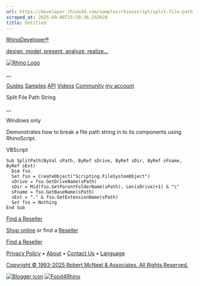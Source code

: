 ```yaml
---
url: https://developer.rhino3d.com/samples/rhinoscript/split-file-path-string/
scraped_at: 2025-09-08T15:50:36.292028
title: Untitled
---
```


[RhinoDeveloper®](/)

[design, model, present, analyze, realize...](/)

[![Rhino Logo](https://developer.rhino3d.com/images/rhinodevlogo.png)](/)

__

[Guides](https://developer.rhino3d.com/guides)
[Samples](https://developer.rhino3d.com/samples)
[API](https://developer.rhino3d.com/api)
[Videos](https://developer.rhino3d.com/videos)
[Community](https://discourse.mcneel.com/c/rhino-developer) [my account
](https://www.rhino3d.com/my-account/ "Manage your account, licenses, and
teams")

Split File Path String

__

Windows only

Demonstrates how to break a file path string in to its components using
RhinoScript.

VBScript

    
    
    Sub SplitPath(ByVal sPath, ByRef sDrive, ByRef sDir, ByRef sFname, ByRef sExt)
      Dim fso
      Set fso = CreateObject("Scripting.FileSystemObject")
      sDrive = fso.GetDriveName(sPath)
      sDir = Mid(fso.GetParentFolderName(sPath), Len(sDrive)+1) & "\"
      sFname = fso.GetBaseName(sPath)
      sExt = "." & fso.GetExtensionName(sPath)
      Set fso = Nothing
    End Sub
    

  

[Find a Reseller](https://www.rhino3d.com/sales)

[Shop online](https://www.rhino3d.com/store) or find a
[Reseller](https://www.rhino3d.com/sales)

[Find a Reseller](https://www.rhino3d.com/sales)

[Privacy Policy](https://www.rhino3d.com/privacy) •
[About](https://www.rhino3d.com/mcneel/about) • [Contact
Us](https://www.rhino3d.com/mcneel/contact) • [
Language](https://www.rhino3d.com/language "Change to a different region or
language")

[Copyright © 1993-2025 Robert McNeel & Associates. All Rights
Reserved.](https://www.rhino3d.com/mcneel/about)

[](https://www.facebook.com/McNeelRhinoceros/)
[](https://twitter.com/bobmcneel) [](https://www.linkedin.com/groups/75313/)
[](https://www.youtube.com/user/RhinoGuide/videos) [](https://vimeo.com/rhino)
[![Blogger
icon](https://developer.rhino3d.com/images/blogger.svg)](http://blog.rhino3d.com/)
[![Food4Rhino](https://developer.rhino3d.com/images/f4r_icon_01.svg)](https://www.food4rhino.com)


